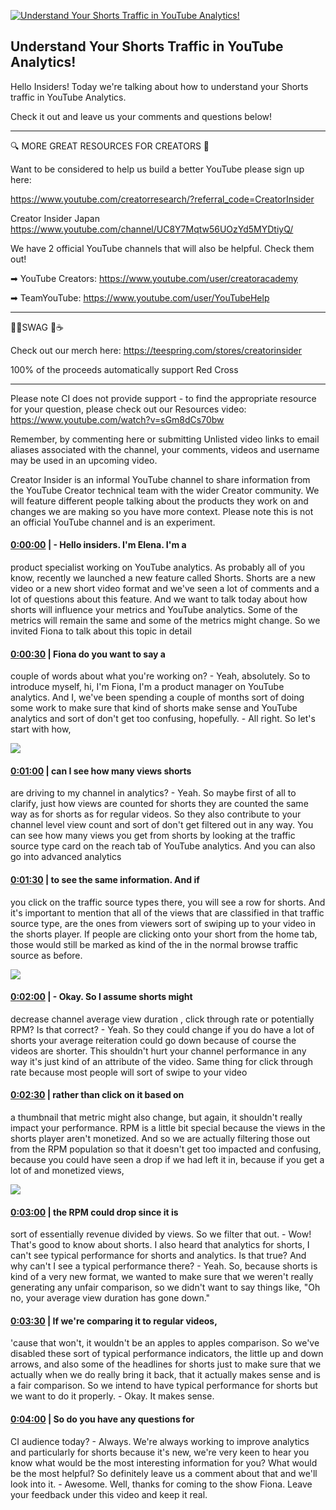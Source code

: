 [![Understand Your Shorts Traffic in YouTube Analytics!](https://i.ytimg.com/vi/-uyzewyLh94/maxresdefault.jpg)](https://www.youtube.com/watch?v=-uyzewyLh94)

## Understand Your Shorts Traffic in YouTube Analytics!

Hello Insiders! Today we're talking about how to understand your Shorts traffic in YouTube Analytics.



Check it out and leave us your comments and questions below!



-------------------------------------------



🔍 MORE GREAT RESOURCES FOR CREATORS 🔎



Want to be considered to help us build a better YouTube please sign up here: 

https://www.youtube.com/creatorresearch/?referral_code=CreatorInsider



Creator Insider Japan https://www.youtube.com/channel/UC8Y7Mqtw56UOzYd5MYDtiyQ/



We have 2 official YouTube channels that will also be helpful. Check them out! 



➡ YouTube Creators: https://www.youtube.com/user/creatoracademy



➡ TeamYouTube: https://www.youtube.com/user/YouTubeHelp



-------------------------------------------



👕👚SWAG 🎽☕



Check out our merch here: https://teespring.com/stores/creatorinsider



100% of the proceeds automatically support Red Cross



-------------------------------------------

Please note CI does not provide support - to find the appropriate resource for your question, please check out our Resources video: https://www.youtube.com/watch?v=sGm8dCs70bw



Remember, by commenting here or submitting Unlisted video links to email aliases associated with the channel, your comments, videos and username may be used in an upcoming video.



Creator Insider is an informal YouTube channel to share information from the YouTube Creator technical team with the wider Creator community. We will feature different people talking about the products they work on and changes we are making so you have more context. Please note this is not an official YouTube channel and is an experiment.



#### [0:00:00](https://www.youtube.com/watch?v=-uyzewyLh94&t=0) |  - Hello insiders. I'm Elena. I'm a

product specialist working on YouTube analytics. As probably all of you know, recently we launched a new feature called Shorts. Shorts are a new video or a new short video format and we've seen a lot of comments and a lot of questions about this feature. And we want to talk today about how shorts will influence your metrics and YouTube analytics. Some of the metrics will remain the same and some of the metrics might change. So we invited Fiona to talk about this topic in detail  

#### [0:00:30](https://www.youtube.com/watch?v=-uyzewyLh94&t=30) |  Fiona do you want to say a

couple of words about what you're working on? - Yeah, absolutely. So to introduce myself, hi, I'm Fiona, I'm a product manager on YouTube analytics. And I, we've been spending a couple of months sort of doing some work to make sure that kind of shorts make sense and YouTube analytics and sort of don't get too confusing, hopefully. - All right. So let's start with how,  

![](https://i.ytimg.com/vi/-uyzewyLh94/maxres1.jpg)



#### [0:01:00](https://www.youtube.com/watch?v=-uyzewyLh94&t=60) |  can I see how many views shorts

are driving to my channel in analytics? - Yeah. So maybe first of all to clarify, just how views are counted for shorts they are counted the same way as for shorts as for regular videos. So they also contribute to your channel level view count and sort of don't get filtered out in any way. You can see how many views you get from shorts by looking at the traffic source type card on the reach tab of YouTube analytics. And you can also go into advanced analytics  

#### [0:01:30](https://www.youtube.com/watch?v=-uyzewyLh94&t=90) |  to see the same information. And if

you click on the traffic source types there, you will see a row for shorts. And it's important to mention that all of the views that are classified in that traffic source type, are the ones from viewers sort of swiping up to your video in the shorts player. If people are clicking onto your short from the home tab, those would still be marked as kind of the in the normal browse traffic source as before.  

![](https://i.ytimg.com/vi/-uyzewyLh94/maxres2.jpg)



#### [0:02:00](https://www.youtube.com/watch?v=-uyzewyLh94&t=120) |  - Okay. So I assume shorts might

decrease channel average view duration , click through rate or potentially RPM? Is that correct? - Yeah. So they could change if you do have a lot of shorts your average reiteration could go down because of course the videos are shorter. This shouldn't hurt your channel performance in any way it's just kind of an attribute of the video. Same thing for click through rate because most people will sort of swipe to your video  

#### [0:02:30](https://www.youtube.com/watch?v=-uyzewyLh94&t=150) |  rather than click on it based on

a thumbnail that metric might also change, but again, it shouldn't really impact your performance. RPM is a little bit special because the views in the shorts player aren't monetized. And so we are actually filtering those out from the RPM population so that it doesn't get too impacted and confusing, because you could have seen a drop if we had left it in, because if you get a lot of and monetized views,  

![](https://i.ytimg.com/vi/-uyzewyLh94/maxres3.jpg)



#### [0:03:00](https://www.youtube.com/watch?v=-uyzewyLh94&t=180) |  the RPM could drop since it is

sort of essentially revenue divided by views. So we filter that out. - Wow! That's good to know about shorts. I also heard that analytics for shorts, I can't see typical performance for shorts and analytics. Is that true? And why can't I see a typical performance there? - Yeah. So, because shorts is kind of a very new format, we wanted to make sure that we weren't really generating any unfair comparison, so we didn't want to say things like, "Oh no, your average view duration has gone down."  

#### [0:03:30](https://www.youtube.com/watch?v=-uyzewyLh94&t=210) |  If we're comparing it to regular videos,

'cause that won't, it wouldn't be an apples to apples comparison. So we've disabled these sort of typical performance indicators, the little up and down arrows, and also some of the headlines for shorts just to make sure that we actually when we do really bring it back, that it actually makes sense and is a fair comparison. So we intend to have typical performance for shorts but we want to do it properly. - Okay. It makes sense.  

#### [0:04:00](https://www.youtube.com/watch?v=-uyzewyLh94&t=240) |  So do you have any questions for

CI audience today? - Always. We're always working to improve analytics and particularly for shorts because it's new, we're very keen to hear you know what would be the most interesting information for you? What would be the most helpful? So definitely leave us a comment about that and we'll look into it. - Awesome. Well, thanks for coming to the show Fiona. Leave your feedback under this video and keep it real.  